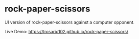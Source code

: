# rock-paper-scissors

UI version of rock-paper-scissors against a computer opponent.


Live Demo: https://trosario102.github.io/rock-paper-scissors/